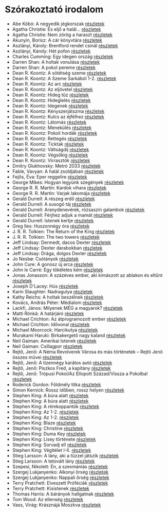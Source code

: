 # Szórakoztató irodalom

- Abe Kóbó: A negyedik jégkorszak [részletek](_details/%7Bopf.creator%7D.md#id_948)
- Agatha Christie: És eljő a halál… [részletek](_details/%7Bopf.creator%7D.md#id_312)
- Agatha Christie: Nem zörög a haraszt [részletek](_details/%7Bopf.creator%7D.md#id_311)
- Akunyin, Borisz: A cár könyvtára [részletek](_details/%7Bopf.creator%7D.md#id_1108)
- Aszlányi, Károly: Brentford rendet csinál [részletek](_details/%7Bopf.creator%7D.md#id_854)
- Aszlányi, Károly: Hét pofon [részletek](_details/%7Bopf.creator%7D.md#id_850)
- Charles Cumming: Egy idegen ország [részletek](_details/%7Bopf.creator%7D.md#id_967)
- Darren Shan: A holtak vonulása [részletek](_details/%7Bopf.creator%7D.md#id_277)
- Darren Shan: A pokol pereme [részletek](_details/%7Bopf.creator%7D.md#id_278)
- Dean R. Koontz: A sötétség szeme [részletek](_details/%7Bopf.creator%7D.md#id_1100)
- Dean R. Koontz: A Szeme Sarkából 1-2. [részletek](_details/%7Bopf.creator%7D.md#id_1099)
- Dean R. Koontz: Az arc [részletek](_details/%7Bopf.creator%7D.md#id_1093)
- Dean R. Koontz: Az eljövetel [részletek](_details/%7Bopf.creator%7D.md#id_1091)
- Dean R. Koontz: Hideg tűz [részletek](_details/%7Bopf.creator%7D.md#id_1089)
- Dean R. Koontz: Hideglelés [részletek](_details/%7Bopf.creator%7D.md#id_1085)
- Dean R. Koontz: Idegenek [részletek](_details/%7Bopf.creator%7D.md#id_1086)
- Dean R. Koontz: Kényszerjátszma [részletek](_details/%7Bopf.creator%7D.md#id_1084)
- Dean R. Koontz: Kulcs az éjfélhez [részletek](_details/%7Bopf.creator%7D.md#id_1082)
- Dean R. Koontz: Látomás [részletek](_details/%7Bopf.creator%7D.md#id_1081)
- Dean R. Koontz: Menekülés [részletek](_details/%7Bopf.creator%7D.md#id_1080)
- Dean R. Koontz: Pokoli hordák [részletek](_details/%7Bopf.creator%7D.md#id_1077)
- Dean R. Koontz: Rettegés [részletek](_details/%7Bopf.creator%7D.md#id_1076)
- Dean R. Koontz: Ticktak [részletek](_details/%7Bopf.creator%7D.md#id_1073)
- Dean R. Koontz: Váltságdíj [részletek](_details/%7Bopf.creator%7D.md#id_1072)
- Dean R. Koontz: Végsőkig [részletek](_details/%7Bopf.creator%7D.md#id_1071)
- Dean R. Koontz: Virrasztók [részletek](_details/%7Bopf.creator%7D.md#id_1070)
- Dmitry Glukhovsky: Metró 2033 [részletek](_details/%7Bopf.creator%7D.md#id_482)
- Fable, Vavyan: A halál zsoldjában [részletek](_details/%7Bopf.creator%7D.md#id_701)
- Fejős, Éva: Eper reggelire [részletek](_details/%7Bopf.creator%7D.md#id_17)
- George Mikes: Hogyan legyünk szegények [részletek](_details/%7Bopf.creator%7D.md#id_985)
- George R. R. Martin: Kardok vihara [részletek](_details/%7Bopf.creator%7D.md#id_424)
- George R. R. Martin: Varjak lakomája [részletek](_details/%7Bopf.creator%7D.md#id_419)
- Gerald Durrell: A részeg erdő [részletek](_details/%7Bopf.creator%7D.md#id_878)
- Gerald Durrell: A susogó táj [részletek](_details/%7Bopf.creator%7D.md#id_871)
- Gerald Durrell: Aranydenevérek, rózsaszín galambok [részletek](_details/%7Bopf.creator%7D.md#id_875)
- Gerald Durrell: Férjhez adjuk a mamát [részletek](_details/%7Bopf.creator%7D.md#id_872)
- Gerald Durrell: Istenek kertje [részletek](_details/%7Bopf.creator%7D.md#id_868)
- Greg Iles: Huszonnégy óra [részletek](_details/%7Bopf.creator%7D.md#id_780)
- J. R. R. Tolkien: The Return of the King [részletek](_details/%7Bopf.creator%7D.md#id_14)
- J. R. R. Tolkien: The two towers [részletek](_details/%7Bopf.creator%7D.md#id_13)
- Jeff Lindsay: Dermedt, dacos Dexter [részletek](_details/%7Bopf.creator%7D.md#id_520)
- Jeff Lindsay: Dexter darabokban [részletek](_details/%7Bopf.creator%7D.md#id_518)
- Jeff Lindsay: Drága, dolgos Dexter [részletek](_details/%7Bopf.creator%7D.md#id_521)
- Jo Nesbø: Csótányok [részletek](_details/%7Bopf.creator%7D.md#id_577)
- John Cure: A gonosz új arca [részletek](_details/%7Bopf.creator%7D.md#id_956)
- John le Carré: Egy tökéletes kém [részletek](_details/%7Bopf.creator%7D.md#id_1000)
- Jonas Jonasson: A százéves ember, aki kimászott az ablakon és eltűnt [részletek](_details/%7Bopf.creator%7D.md#id_383)
- Joseph D'Lacey: Hús [részletek](_details/%7Bopf.creator%7D.md#id_524)
- Karin Slaughter: Nadragulya [részletek](_details/%7Bopf.creator%7D.md#id_788)
- Kathy Reichs: A holtak beszélnek [részletek](_details/%7Bopf.creator%7D.md#id_157)
- Kovács, András Péter: Médialom [részletek](_details/%7Bopf.creator%7D.md#id_427)
- Lackfi, János: Milyenek MÉG a magyarok? [részletek](_details/%7Bopf.creator%7D.md#id_935)
- Matti Rönkä: A határjáró [részletek](_details/%7Bopf.creator%7D.md#id_671)
- Michael Crichton: Az átprogramozott ember [részletek](_details/%7Bopf.creator%7D.md#id_752)
- Michael Crichton: Idővonal [részletek](_details/%7Bopf.creator%7D.md#id_754)
- Michael Moorcock: Harcikutya [részletek](_details/%7Bopf.creator%7D.md#id_525)
- Murakami Haruki: Birkakergető nagy kaland [részletek](_details/%7Bopf.creator%7D.md#id_526)
- Neil Gaiman: Amerikai Istenek [részletek](_details/%7Bopf.creator%7D.md#id_224)
- Neil Gaiman: Csillagpor [részletek](_details/%7Bopf.creator%7D.md#id_886)
- Rejtő, Jenő: A Néma Revolverek Városa és más történetek – Rejtõ Jenõ összes mûvei [részletek](_details/%7Bopf.creator%7D.md#id_823)
- Rejtő, Jenő: A tizennégy karátos autó [részletek](_details/%7Bopf.creator%7D.md#id_131)
- Rejtő, Jenő: Piszkos Fred, a kapitány [részletek](_details/%7Bopf.creator%7D.md#id_149)
- Rejtő, Jenő: Trópusi Pokol/Az Ellopott Század/Vissza a Pokolba! [részletek](_details/%7Bopf.creator%7D.md#id_155)
- Roderick Gordon: Földmély titka [részletek](_details/%7Bopf.creator%7D.md#id_974)
- Simon Kernick: Rossz időben, rossz helyen [részletek](_details/%7Bopf.creator%7D.md#id_1006)
- Stephen King: A búra alatt [részletek](_details/%7Bopf.creator%7D.md#id_556)
- Stephen King: A búra alatt [részletek](_details/%7Bopf.creator%7D.md#id_557)
- Stephen King: A rémkoppantók [részletek](_details/%7Bopf.creator%7D.md#id_535)
- Stephen King: Az 1-2. [részletek](_details/%7Bopf.creator%7D.md#id_118)
- Stephen King: Az 1-2. [részletek](_details/%7Bopf.creator%7D.md#id_119)
- Stephen King: Blaze [részletek](_details/%7Bopf.creator%7D.md#id_550)
- Stephen King: Christine [részletek](_details/%7Bopf.creator%7D.md#id_551)
- Stephen King: Duma Key [részletek](_details/%7Bopf.creator%7D.md#id_554)
- Stephen King: Lisey története [részletek](_details/%7Bopf.creator%7D.md#id_546)
- Stephen King: Sorvadj el! [részletek](_details/%7Bopf.creator%7D.md#id_469)
- Stephen King: Végítélet I-II. [részletek](_details/%7Bopf.creator%7D.md#id_553)
- Stieg Larsson: A lány, aki a tűzzel játszik [részletek](_details/%7Bopf.creator%7D.md#id_26)
- Stieg Larsson: A tetovált lány [részletek](_details/%7Bopf.creator%7D.md#id_29)
- Szepesi, Nikolett: Én, a szexmániás [részletek](_details/%7Bopf.creator%7D.md#id_661)
- Szergej Lukjanyenko: Alkonyi őrség [részletek](_details/%7Bopf.creator%7D.md#id_462)
- Szergej Lukjanyenko: Nappali őrség [részletek](_details/%7Bopf.creator%7D.md#id_459)
- Terry Pratchett: Elveszett Próféciák [részletek](_details/%7Bopf.creator%7D.md#id_896)
- Terry Pratchett: Kisistenek [részletek](_details/%7Bopf.creator%7D.md#id_761)
- Thomas Harris: A bárányok hallgatnak [részletek](_details/%7Bopf.creator%7D.md#id_1032)
- Tom Wood: Az ellenség [részletek](_details/%7Bopf.creator%7D.md#id_1011)
- Vass, Virág: Krásznájá Moszkva [részletek](_details/%7Bopf.creator%7D.md#id_306)